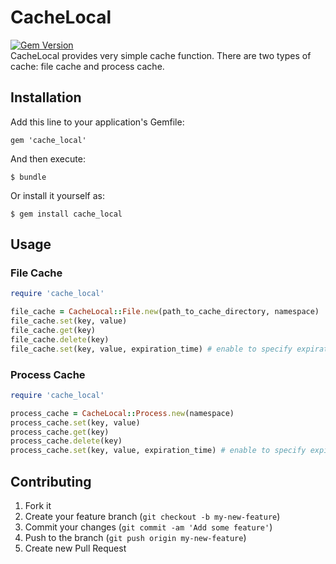 # CacheLocal
[![Gem Version](https://badge.fury.io/rb/cache_local.png)](http://badge.fury.io/rb/cache_local)  
CacheLocal provides very simple cache function. There are two types of cache: file cache and process cache.

## Installation

Add this line to your application's Gemfile:

    gem 'cache_local'

And then execute:

    $ bundle

Or install it yourself as:

    $ gem install cache_local

## Usage
### File Cache
```ruby
require 'cache_local'

file_cache = CacheLocal::File.new(path_to_cache_directory, namespace) 
file_cache.set(key, value)
file_cache.get(key)
file_cache.delete(key)
file_cache.set(key, value, expiration_time) # enable to specify expiration time [sec]
```

### Process Cache
```ruby
require 'cache_local'

process_cache = CacheLocal::Process.new(namespace)
process_cache.set(key, value)
process_cache.get(key)
process_cache.delete(key)
process_cache.set(key, value, expiration_time) # enable to specify expiration time [sec]
```

## Contributing

1. Fork it
2. Create your feature branch (`git checkout -b my-new-feature`)
3. Commit your changes (`git commit -am 'Add some feature'`)
4. Push to the branch (`git push origin my-new-feature`)
5. Create new Pull Request
